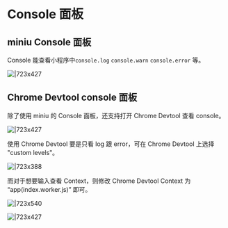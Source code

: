 
# Console 面板

## miniu Console 面板
Console 能查看小程序中`console.log` `console.warn` `console.error` 等。

![|723x427](https://gw.alipayobjects.com/mdn/rms_dfc0fe/afts/img/A*K-fiQK_wSTEAAAAAAAAAAAAAARQnAQ#align=left&display=inline&height=772&margin=%5Bobject%20Object%5D&originHeight=1544&originWidth=2616&status=done&style=none&width=1308)



## Chrome Devtool  console 面板
除了使用 miniu 的 Console 面板，还支持打开 Chrome Devtool 查看 console。

![|723x427](https://gw.alipayobjects.com/mdn/rms_dfc0fe/afts/img/A*k6qRT5PLD_cAAAAAAAAAAAAAARQnAQ#align=left&display=inline&height=692&margin=%5Bobject%20Object%5D&originHeight=1544&originWidth=2616&status=done&style=none&width=1172)

使用 Chrome Devtool 要是只看 log 跟 error，可在 Chrome Devtool 上选择 "custom levels"。

![|723x388](https://gw.alipayobjects.com/mdn/rms_dfc0fe/afts/img/A*0MbDRJzOOdAAAAAAAAAAAAAAARQnAQ#align=left&display=inline&height=629&margin=%5Bobject%20Object%5D&originHeight=512&originWidth=954&status=done&style=none&width=1172)

而对于想要输入查看 Context，则修改 Chrome Devtool Context 为 “app(index.worker.js)” 即可。

![|723x540](https://gw.alipayobjects.com/mdn/rms_dfc0fe/afts/img/A*UU1uT7qUuRoAAAAAAAAAAAAAARQnAQ#align=left&display=inline&height=875&margin=%5Bobject%20Object%5D&originHeight=712&originWidth=954&status=done&style=none&width=1172)

![|723x427](https://gw.alipayobjects.com/mdn/rms_dfc0fe/afts/img/A*3w3oRZ6R00EAAAAAAAAAAAAAARQnAQ#align=left&display=inline&height=692&margin=%5Bobject%20Object%5D&originHeight=1538&originWidth=2606&status=done&style=none&width=1172)
